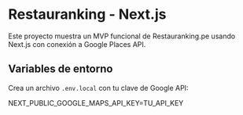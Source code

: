 
# Restauranking - Next.js

Este proyecto muestra un MVP funcional de Restauranking.pe usando Next.js con conexión a Google Places API.

## Variables de entorno

Crea un archivo `.env.local` con tu clave de Google API:

NEXT_PUBLIC_GOOGLE_MAPS_API_KEY=TU_API_KEY

